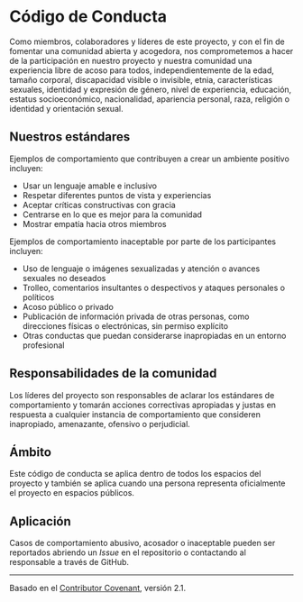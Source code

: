 # Código de Conducta

Como miembros, colaboradores y líderes de este proyecto, y con el fin de fomentar una comunidad abierta y acogedora, nos comprometemos a hacer de la participación en nuestro proyecto y nuestra comunidad una experiencia libre de acoso para todos, independientemente de la edad, tamaño corporal, discapacidad visible o invisible, etnia, características sexuales, identidad y expresión de género, nivel de experiencia, educación, estatus socioeconómico, nacionalidad, apariencia personal, raza, religión o identidad y orientación sexual.

## Nuestros estándares

Ejemplos de comportamiento que contribuyen a crear un ambiente positivo incluyen:

- Usar un lenguaje amable e inclusivo
- Respetar diferentes puntos de vista y experiencias
- Aceptar críticas constructivas con gracia
- Centrarse en lo que es mejor para la comunidad
- Mostrar empatía hacia otros miembros

Ejemplos de comportamiento inaceptable por parte de los participantes incluyen:

- Uso de lenguaje o imágenes sexualizadas y atención o avances sexuales no deseados
- Trolleo, comentarios insultantes o despectivos y ataques personales o políticos
- Acoso público o privado
- Publicación de información privada de otras personas, como direcciones físicas o electrónicas, sin permiso explícito
- Otras conductas que puedan considerarse inapropiadas en un entorno profesional

## Responsabilidades de la comunidad

Los líderes del proyecto son responsables de aclarar los estándares de comportamiento y tomarán acciones correctivas apropiadas y justas en respuesta a cualquier instancia de comportamiento que consideren inapropiado, amenazante, ofensivo o perjudicial.

## Ámbito

Este código de conducta se aplica dentro de todos los espacios del proyecto y también se aplica cuando una persona representa oficialmente el proyecto en espacios públicos.

## Aplicación

Casos de comportamiento abusivo, acosador o inaceptable pueden ser reportados abriendo un *Issue* en el repositorio o contactando al responsable a través de GitHub.

---

Basado en el [Contributor Covenant](https://www.contributor-covenant.org/version/2/1/code_of_conduct/code_of_conduct.md), versión 2.1.
